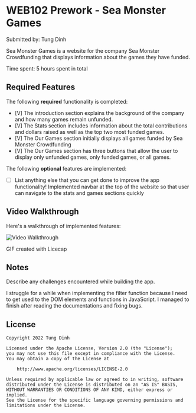 # WEB102 Prework - Sea Monster Games

Submitted by: Tung Dinh

Sea Monster Games is a website for the company Sea Monster Crowdfunding that displays information about the games they have funded.

Time spent: 5 hours spent in total

## Required Features

The following **required** functionality is completed:

* [V] The introduction section explains the background of the company and how many games remain unfunded.
* [V] The Stats section includes information about the total contributions and dollars raised as well as the top two most funded games.
* [V] The Our Games section initially displays all games funded by Sea Monster Crowdfunding
* [V] The Our Games section has three buttons that allow the user to display only unfunded games, only funded games, or all games.

The following **optional** features are implemented:

* [ ] List anything else that you can get done to improve the app functionality!
Implemented navbar at the top of the website so that user can navigate to the stats and games sections quickly
## Video Walkthrough

Here's a walkthrough of implemented features:

<img src="./walkthrough.gif" title='Video Walkthrough' width='' alt='Video Walkthrough' />

<!-- Replace this with whatever GIF tool you used! -->
GIF created with Licecap
<!-- Recommended tools:
[Kap](https://getkap.co/) for macOS
[ScreenToGif](https://www.screentogif.com/) for Windows
[peek](https://github.com/phw/peek) for Linux. -->

## Notes

Describe any challenges encountered while building the app.

I struggle for a while when implementing the filter function because I need to get used to the DOM elements and functions in JavaScript. I managed to finish after reading the documentations and fixing bugs.
## License

    Copyright 2022 Tung Dinh

    Licensed under the Apache License, Version 2.0 (the "License");
    you may not use this file except in compliance with the License.
    You may obtain a copy of the License at

        http://www.apache.org/licenses/LICENSE-2.0

    Unless required by applicable law or agreed to in writing, software
    distributed under the License is distributed on an "AS IS" BASIS,
    WITHOUT WARRANTIES OR CONDITIONS OF ANY KIND, either express or implied.
    See the License for the specific language governing permissions and
    limitations under the License.
